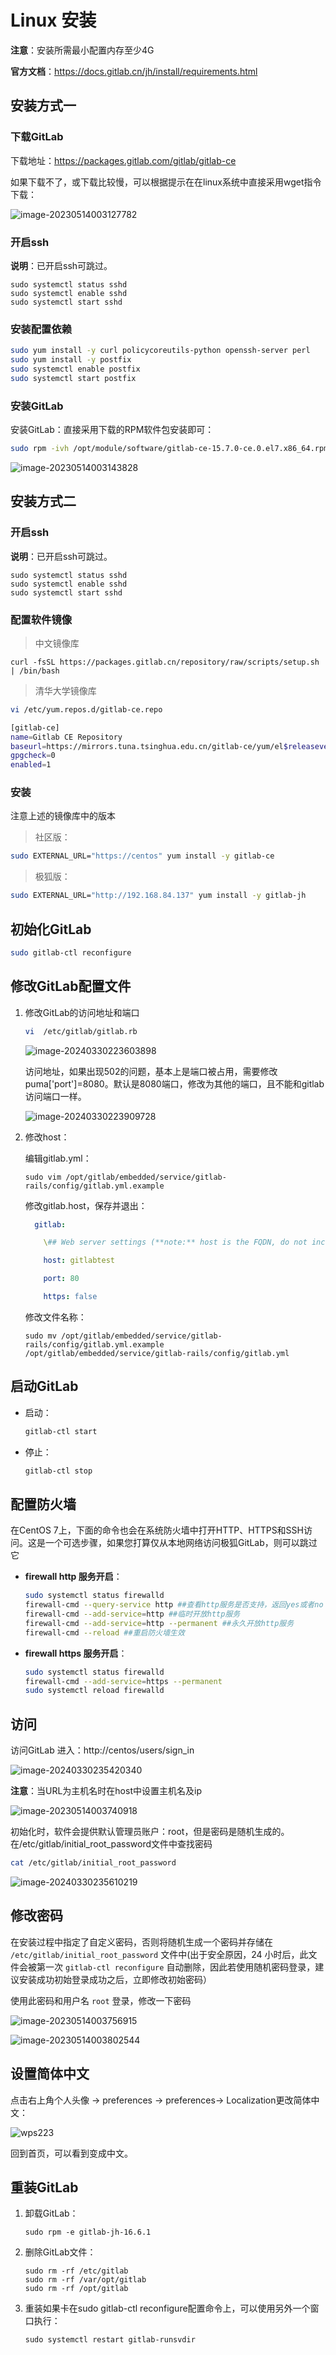 # Linux 安装

**注意**：安装所需最小配置内存至少4G

**官方文档**：https://docs.gitlab.cn/jh/install/requirements.html

## 安装方式一

### 下载GitLab

下载地址：https://packages.gitlab.com/gitlab/gitlab-ce

如果下载不了，或下载比较慢，可以根据提示在在linux系统中直接采用wget指令下载：

![image-20230514003127782](https://cdn.jsdelivr.net/gh/letengzz/Two-C@main/img/Java/202305140107182.png)

### 开启ssh

**说明**：已开启ssh可跳过。

```shell
sudo systemctl status sshd
sudo systemctl enable sshd
sudo systemctl start sshd
```

### 安装配置依赖

```sh
sudo yum install -y curl policycoreutils-python openssh-server perl
sudo yum install -y postfix
sudo systemctl enable postfix
sudo systemctl start postfix
```

### 安装GitLab

安装GitLab：直接采用下载的RPM软件包安装即可：

```sh
sudo rpm -ivh /opt/module/software/gitlab-ce-15.7.0-ce.0.el7.x86_64.rpm
```

![image-20230514003143828](https://cdn.jsdelivr.net/gh/letengzz/Two-C@main/img/Java/202305140107080.png)

## 安装方式二

### 开启ssh

**说明**：已开启ssh可跳过。

```shell
sudo systemctl status sshd
sudo systemctl enable sshd
sudo systemctl start sshd
```

### 配置软件镜像

> 中文镜像库

```
curl -fsSL https://packages.gitlab.cn/repository/raw/scripts/setup.sh | /bin/bash
```

> 清华大学镜像库

```sh
vi /etc/yum.repos.d/gitlab-ce.repo
```

```sh
[gitlab-ce]
name=Gitlab CE Repository
baseurl=https://mirrors.tuna.tsinghua.edu.cn/gitlab-ce/yum/el$releasever/
gpgcheck=0
enabled=1
```

### 安装

注意上述的镜像库中的版本

> 社区版：

```bash
sudo EXTERNAL_URL="https://centos" yum install -y gitlab-ce
```

> 极狐版：

```bash
sudo EXTERNAL_URL="http://192.168.84.137" yum install -y gitlab-jh
```

## 初始化GitLab

```bash
sudo gitlab-ctl reconfigure
```

## 修改GitLab配置文件

1. 修改GitLab的访问地址和端口

   ```sh
   vi  /etc/gitlab/gitlab.rb
   ```

   ![image-20240330223603898](https://cdn.jsdelivr.net/gh/letengzz/tc2/img202403302236309.png)

   访问地址，如果出现502的问题，基本上是端口被占用，需要修改puma['port']=8080。默认是8080端口，修改为其他的端口，且不能和gitlab访问端口一样。

   ![image-20240330223909728](https://cdn.jsdelivr.net/gh/letengzz/tc2/img202403302239678.png)

2. 修改host：

   编辑gitlab.yml：

   ```shell
   sudo vim /opt/gitlab/embedded/service/gitlab-rails/config/gitlab.yml.example
   ```

   修改gitlab.host，保存并退出：

   ```yaml  gitlab:
     gitlab:
   
       \## Web server settings (**note:** host is the FQDN, do not include http://)
   
       host: gitlabtest
   
       port: 80
   
       https: false
   ```

   修改文件名称：

   ```shell
   sudo mv /opt/gitlab/embedded/service/gitlab-rails/config/gitlab.yml.example /opt/gitlab/embedded/service/gitlab-rails/config/gitlab.yml
   ```

## 启动GitLab

  - 启动：

    ```bash
    gitlab-ctl start
    ```

  - 停止：

    ```bash
    gitlab-ctl stop
    ```

## 配置防火墙

在CentOS 7上，下面的命令也会在系统防火墙中打开HTTP、HTTPS和SSH访问。这是一个可选步骤，如果您打算仅从本地网络访问极狐GitLab，则可以跳过它

- **firewall http 服务开启**：

  ```bash
  sudo systemctl status firewalld
  firewall-cmd --query-service http ##查看http服务是否支持，返回yes或者no
  firewall-cmd --add-service=http ##临时开放http服务
  firewall-cmd --add-service=http --permanent ##永久开放http服务
  firewall-cmd --reload ##重启防火墙生效
  ```

- **firewall https 服务开启**：

  ```bash
  sudo systemctl status firewalld
  firewall-cmd --add-service=https --permanent
  sudo systemctl reload firewalld
  ```

## 访问

访问GitLab 进入：http://centos/users/sign_in

![image-20240330235420340](https://cdn.jsdelivr.net/gh/letengzz/tc2/img202403302354872.png)

**注意**：当URL为主机名时在host中设置主机名及ip

![image-20230514003740918](https://cdn.jsdelivr.net/gh/letengzz/Two-C@main/img/Java/202305140107910.png)

初始化时，软件会提供默认管理员账户：root，但是密码是随机生成的。在/etc/gitlab/initial_root_password文件中查找密码

```sh
cat /etc/gitlab/initial_root_password
```

![image-20240330235610219](https://cdn.jsdelivr.net/gh/letengzz/tc2/img202403302356640.png)



## 修改密码

在安装过程中指定了自定义密码，否则将随机生成一个密码并存储在 `/etc/gitlab/initial_root_password` 文件中(出于安全原因，24 小时后，此文件会被第一次 `gitlab-ctl reconfigure` 自动删除，因此若使用随机密码登录，建议安装成功初始登录成功之后，立即修改初始密码）

使用此密码和用户名 `root` 登录，修改一下密码

![image-20230514003756915](https://cdn.jsdelivr.net/gh/letengzz/Two-C@main/img/Java/202305140107749.png)

![image-20230514003802544](https://cdn.jsdelivr.net/gh/letengzz/Two-C@main/img/Java/202305140107587.png)

## 设置简体中文

点击右上角个人头像 -> preferences -> preferences-> Localization更改简体中文：

![wps223](https://cdn.jsdelivr.net/gh/letengzz/tc2/img202406131328090.jpg)

回到首页，可以看到变成中文。

## 重装GitLab

1. 卸载GitLab：

   ```shell
   sudo rpm -e gitlab-jh-16.6.1
   ```

2. 删除GitLab文件：

   ```shell
   sudo rm -rf /etc/gitlab
   sudo rm -rf /var/opt/gitlab
   sudo rm -rf /opt/gitlab
   ```

3. 重装如果卡在sudo gitlab-ctl reconfigure配置命令上，可以使用另外一个窗口执行：

   ```shell
   sudo systemctl restart gitlab-runsvdir
   ```



